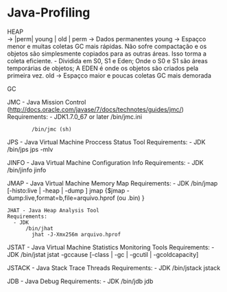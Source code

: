 Java-Profiling
==============
  HEAP   
   -> |perm|  young   |      old     |
      perm -> Dados permanentes
      young -> Espaçco menor e muitas coletas GC mais rápidas. Não sofre compactação e os objetos são simplesmente copiados     para as outras áreas. Isso torma a coleta eficiente.
        - Dividida em S0, S1 e Eden; Onde o S0 e S1 são áreas temporárias de objetos; A EDEN é onde os objetos são criados       pela primeira vez.
      old -> Espaçco maior e poucas coletas GC mais demorada
      
  GC
  
  JMC - Java Mission Control (http://docs.oracle.com/javase/7/docs/technotes/guides/jmc/)
    Requirements:
      - JDK1.7.0_67 or later
            /bin/jmc.ini 
                
            /bin/jmc (sh)
    
  JPS - Java Virtual Machine Proccess Status Tool
    Requirements:
      - JDK
          /bin/jps
            jps -mlv <pid>
    
  JINFO - Java Virtual Machine Configuration Info
    Requirements:
      - JDK
          /bin/jinfo
            jinfo <pid>
            
  JMAP - Java Virtual Machine Memory Map
    Requirements:
      - JDK
          /bin/jmap   [-histo:live | -heap | -dump ]
            jmap <pid> {$jmap -dump:live,format=b,file=arquivo.hprof (ou .bin) <pid>}
            
    JHAT - Java Heap Analysis Tool
    Requirements:
      - JDK
          /bin/jhat
            jhat -J-Xmx256m arquivo.hprof 
            
  JSTAT - Java Virtual Machine Statistics Monitoring Tools
    Requirements:
      - JDK
          /bin/jstat 
            jstat -gccause <pid> [-class | -gc | -gcutil | -gcoldcapacity]
            
  JSTACK - Java Stack Trace Threads
    Requirements:
      - JDK
          /bin/jstack
            jstack <pid> 
            
 JDB - Java Debug
    Requirements:
      - JDK
          /bin/jdb
            jdb <class> 
            
  
            
